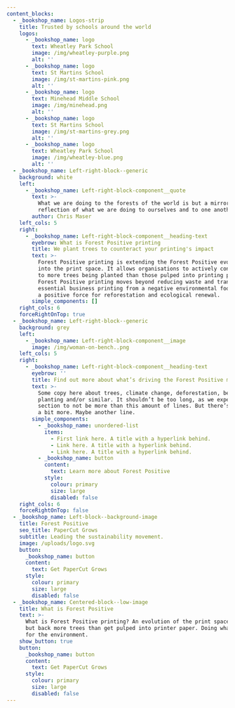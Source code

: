 ```yaml
---
content_blocks:
  - _bookshop_name: Logos-strip
    title: Trusted by schools around the world
    logos:
      - _bookshop_name: logo
        text: Wheatley Park School
        image: /img/wheatley-purple.png
        alt: ''
      - _bookshop_name: logo
        text: St Martins School
        image: /img/st-martins-pink.png
        alt: ''
      - _bookshop_name: logo
        text: Minehead Middle School
        image: /img/minehead.png
        alt: ''
      - _bookshop_name: logo
        text: St Martins School
        image: /img/st-martins-grey.png
        alt: ''
      - _bookshop_name: logo
        text: Wheatley Park School
        image: /img/wheatley-blue.png
        alt: ''
  - _bookshop_name: Left-right-block--generic
    background: white
    left:
      - _bookshop_name: Left-right-block-component__quote
        text: >-
          What we are doing to the forests of the world is but a mirror
          reflection of what we are doing to ourselves and to one another.
        author: Chris Maser
    left_cols: 5
    right:
      - _bookshop_name: Left-right-block-component__heading-text
        eyebrow: What is Forest Positive printing
        title: We plant trees to counteract your printing's impact
        text: >-
          Forest Positive printing is extending the Forest Positive evolution
          into the print space. It allows organisations to actively contribute
          to more trees being planted than those pulped into printing paper.
          Forest Positive printing moves beyond reducing waste and transforms
          essential business printing from a negative environmental footprint to
          a positive force for reforestation and ecological renewal.
        simple_components: []
    right_cols: 6
    forceRightOnTop: true
  - _bookshop_name: Left-right-block--generic
    background: grey
    left:
      - _bookshop_name: Left-right-block-component__image
        image: /img/woman-on-bench..png
    left_cols: 5
    right:
      - _bookshop_name: Left-right-block-component__heading-text
        eyebrow: ''
        title: Find out more about what’s driving the Forest Positive movement
        text: >-
          Some copy here about trees, climate change, deforestation, benefits of
          planting and/or similar. It shouldn’t be too long, as we expect this
          section to not be more than this amount of lines. But there’s room for
          a bit more. Maybe another line.
        simple_components:
          - _bookshop_name: unordered-list
            items:
              - First link here. A title with a hyperlink behind.
              - Link here. A title with a hyperlink behind.
              - Link here. A title with a hyperlink behind.
          - _bookshop_name: button
            content:
              text: Learn more about Forest Positive
            style:
              colour: primary
              size: large
              disabled: false
    right_cols: 6
    forceRightOnTop: false
  - _bookshop_name: Left-block--background-image
    title: Forest Positive
    seo_title: PaperCut Grows
    subtitle: Leading the sustainability movement.
    image: /uploads/logo.svg
    button:
      _bookshop_name: button
      content:
        text: Get PaperCut Grows
      style:
        colour: primary
        size: large
        disabled: false
  - _bookshop_name: Centered-block--low-image
    title: What is Forest Positive
    text: >-
      What is Forest Positive printing? An evolution of the print space, putting
      but back more trees than get pulped into printer paper. Doing what’s right
      for the environment.
    show_button: true
    button:
      _bookshop_name: button
      content:
        text: Get PaperCut Grows
      style:
        colour: primary
        size: large
        disabled: false
---
```


